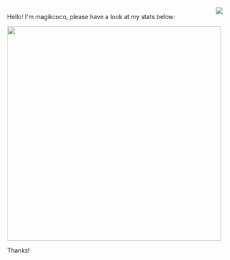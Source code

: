 <img align="right" src="https://64.media.tumblr.com/af4da35edfec554dbab0dfbdf17b3a8d/a69d34d3c58b7136-b9/s540x810/f419a29cb67da0d29676eb1806ee27c0d88d0f62.png">

Hello! I'm magikcoco, please have a look at my stats below:


<img width=500 src="https://github-readme-stats.vercel.app/api/top-langs/?username=magikcoco&hide=html,css&langs_count=7&bg_color=271a09&title_color=5ca904&text_color=5ba703&border_color=6f4a1b&icon_color=6f4a1b" >

Thanks!

